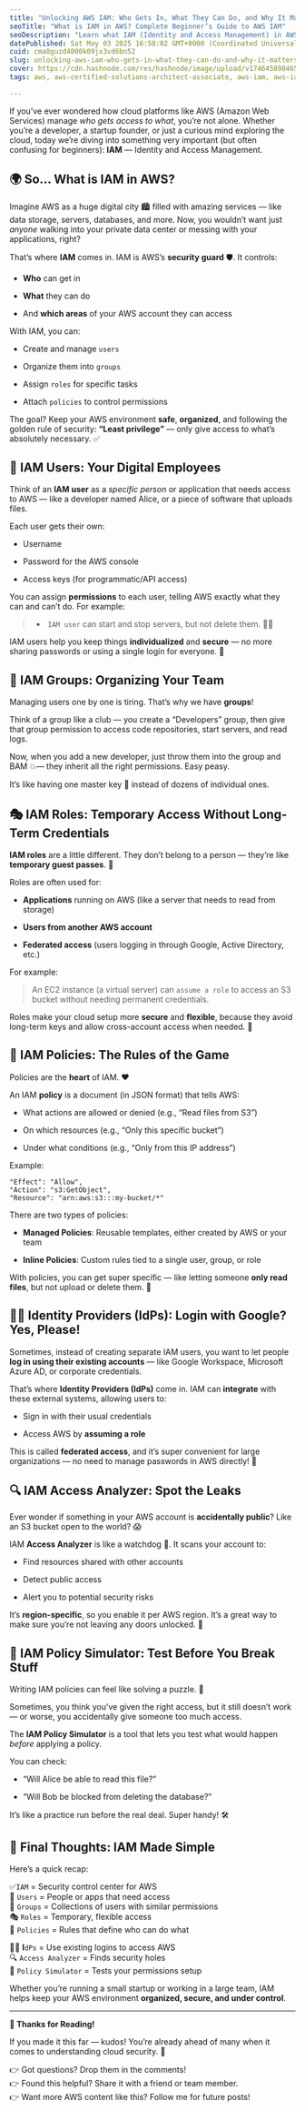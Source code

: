 ```yaml
---
title: "Unlocking AWS IAM: Who Gets In, What They Can Do, and Why It Matters 🔑"
seoTitle: "What is IAM in AWS? Complete Beginner’s Guide to AWS IAM"
seoDescription: "Learn what IAM (Identity and Access Management) in AWS is and how it controls access to your cloud resources. This beginner-friendly guide explains AWS IAM."
datePublished: Sat May 03 2025 16:58:02 GMT+0000 (Coordinated Universal Time)
cuid: cma8guzd4000k09jx3vd6bn52
slug: unlocking-aws-iam-who-gets-in-what-they-can-do-and-why-it-matters
cover: https://cdn.hashnode.com/res/hashnode/image/upload/v1746458984656/5519f209-c5c1-45c8-93df-c0bac73b1f89.png
tags: aws, aws-certified-solutions-architect-associate, aws-iam, aws-iam-policies, aws-policy-simulator, aws-iam-identity-center, aws-iam-role, aws-iam-user, aws-iam-group, aws-access-anayzer

---
```


If you’ve ever wondered how cloud platforms like AWS (Amazon Web Services) manage *who gets access to what*, you’re not alone. Whether you’re a developer, a startup founder, or just a curious mind exploring the cloud, today we’re diving into something very important (but often confusing for beginners): **IAM** — Identity and Access Management.

## **🌍 So… What is IAM in AWS?**

Imagine AWS as a huge digital city 🏙️ filled with amazing services — like data storage, servers, databases, and more. Now, you wouldn’t want just *anyone* walking into your private data center or messing with your applications, right?

That’s where **IAM** comes in. IAM is AWS’s **security guard** 🛡️. It controls:

* **Who** can get in
    
* **What** they can do
    
* And **which areas** of your AWS account they can access
    

With IAM, you can:

* Create and manage `users`
    
* Organize them into `groups`
    
* Assign `roles` for specific tasks
    
* Attach `policies` to control permissions
    

The goal? Keep your AWS environment **safe**, **organized**, and following the golden rule of security: **“Least privilege”** — only give access to what’s absolutely necessary. ✅

## **👤 IAM Users: Your Digital Employees**

Think of an **IAM user** as a *specific person* or application that needs access to AWS — like a developer named Alice, or a piece of software that uploads files.

Each user gets their own:

* Username
    
* Password for the AWS console
    
* Access keys (for programmatic/API access)
    

You can assign **permissions** to each user, telling AWS exactly what they can and can’t do. For example:

> *  `IAM user` can start and stop servers, but not delete them. 🔧❌
>     

IAM users help you keep things **individualized** and **secure** — no more sharing passwords or using a single login for everyone. 👏

## **👥 IAM Groups: Organizing Your Team**

Managing users one by one is tiring. That’s why we have **groups**!

Think of a group like a club — you create a “Developers” group, then give that group permission to access code repositories, start servers, and read logs.

Now, when you add a new developer, just throw them into the group and BAM 💥— they inherit all the right permissions. Easy peasy.

It’s like having one master key 🔑 instead of dozens of individual ones.

## **🎭 IAM Roles: Temporary Access Without Long-Term Credentials**

**IAM roles** are a little different. They don’t belong to a person — they’re like **temporary guest passes**. 🪪

Roles are often used for:

* **Applications** running on AWS (like a server that needs to read from storage)
    
* **Users from another AWS account**
    
* **Federated access** (users logging in through Google, Active Directory, etc.)
    

For example:

> An EC2 instance (a virtual server) can `assume a role` to access an S3 bucket without needing permanent credentials.

Roles make your cloud setup more **secure** and **flexible**, because they avoid long-term keys and allow cross-account access when needed. 🙌

## **📜 IAM Policies: The Rules of the Game**

Policies are the **heart** of IAM. ❤️

An IAM **policy** is a document (in JSON format) that tells AWS:

* What actions are allowed or denied (e.g., “Read files from S3”)
    
* On which resources (e.g., “Only this specific bucket”)
    
* Under what conditions (e.g., “Only from this IP address”)
    

Example:

```plaintext
"Effect": "Allow",
"Action": "s3:GetObject",
"Resource": "arn:aws:s3:::my-bucket/*"
```

There are two types of policies:

* **Managed Policies**: Reusable templates, either created by AWS or your team
    
* **Inline Policies**: Custom rules tied to a single user, group, or role
    

With policies, you can get super specific — like letting someone **only read files**, but not upload or delete them. 🧐

## **🧑‍💼 Identity Providers (IdPs): Login with Google? Yes, Please!**

Sometimes, instead of creating separate IAM users, you want to let people **log in using their existing accounts** — like Google Workspace, Microsoft Azure AD, or corporate credentials.

That’s where **Identity Providers (IdPs)** come in. IAM can **integrate** with these external systems, allowing users to:

* Sign in with their usual credentials
    
* Access AWS by **assuming a role**
    

This is called **federated access**, and it’s super convenient for large organizations — no need to manage passwords in AWS directly! 🙌

## **🔍 IAM Access Analyzer: Spot the Leaks**

Ever wonder if something in your AWS account is **accidentally public**? Like an S3 bucket open to the world? 😱

IAM **Access Analyzer** is like a watchdog 🐶. It scans your account to:

* Find resources shared with other accounts
    
* Detect public access
    
* Alert you to potential security risks
    

It’s **region-specific**, so you enable it per AWS region. It’s a great way to make sure you’re not leaving any doors unlocked. 🔐

## **🧪 IAM Policy Simulator: Test Before You Break Stuff**

Writing IAM policies can feel like solving a puzzle. 🧩

Sometimes, you think you’ve given the right access, but it still doesn’t work — or worse, you accidentally give someone too much access.

The **IAM Policy Simulator** is a tool that lets you test what would happen *before* applying a policy.

You can check:

* “Will Alice be able to read this file?”
    
* “Will Bob be blocked from deleting the database?”
    

It’s like a practice run before the real deal. Super handy! 🛠️

## **🎉 Final Thoughts: IAM Made Simple**

Here’s a quick recap:

✅`IAM` = Security control center for AWS  
👤 `Users` = People or apps that need access  
👥 `Groups` = Collections of users with similar permissions  
🎭 `Roles` = Temporary, flexible access  
📜 `Policies` = Rules that define who can do what

🧑‍💼 **I**`dPs` = Use existing logins to access AWS  
🔍 `Access Analyzer` = Finds security holes  
🧪 `Policy Simulator` = Tests your permissions setup

Whether you’re running a small startup or working in a large team, IAM helps keep your AWS environment **organized, secure, and under control**.

---

**🙌 Thanks for Reading!**

If you made it this far — kudos! You’re already ahead of many when it comes to understanding cloud security. 🎉

👉 Got questions? Drop them in the comments!  
👉 Found this helpful? Share it with a friend or team member.  
👉 Want more AWS content like this? Follow me for future posts!
